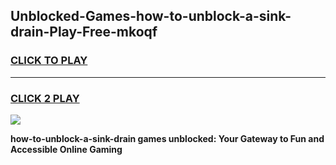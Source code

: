 
## Unblocked-Games-how-to-unblock-a-sink-drain-Play-Free-mkoqf
<h3>
<a href="https://premium76.site?title=how-to-unblock-a-sink-drain&ref=18A1">CLICK TO PLAY</a></h3>
<hr>

<h3>
<a href="https://premium76.site?title=how-to-unblock-a-sink-drain&ref=18A1">CLICK 2 PLAY</a>
  
</h3>

<a href="https://premium76.site?title=how-to-unblock-a-sink-drain&ref=18A1"><img src="https://clearcache.store/games.png"></a>


**how-to-unblock-a-sink-drain games unblocked: Your Gateway to Fun and Accessible Online Gaming**
